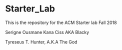 # Starter_Lab
This is the repository for the ACM Starter lab
Fall 2018

Serigne Ousmane Kana Ciss AKA Blacky 

Tyreseus T. Hunter, A.K.A The God
